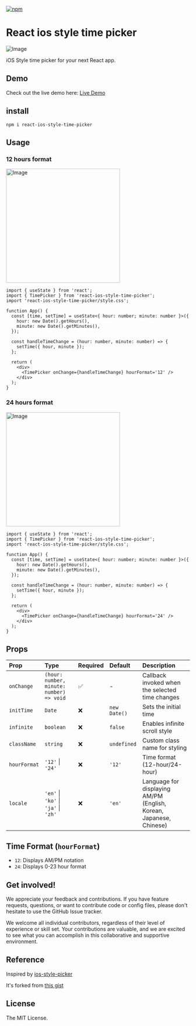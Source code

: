 [![npm](https://img.shields.io/npm/v/react-ios-style-time-picker)](https://www.npmjs.com/package/react-ios-style-time-picker)

# React ios style time picker

![Image](https://github.com/user-attachments/assets/a6e55fc3-1594-4cae-9ebe-fb2899e45303)

iOS Style time picker for your next React app.

## Demo

Check out the live demo here: [Live Demo](https://eric-hjh.github.io/react-ios-style-time-picker/?path=/story/timepicker--default)

## install

```
npm i react-ios-style-time-picker
```

## Usage

### 12 hours format

<img width="312" alt="Image" src="https://github.com/user-attachments/assets/fe6aa3d2-9888-4353-a1f0-9ff258eaf1c2" />

```tsx
import { useState } from 'react';
import { TimePicker } from 'react-ios-style-time-picker';
import 'react-ios-style-time-picker/style.css';

function App() {
  const [time, setTime] = useState<{ hour: number; minute: number }>({
    hour: new Date().getHours(),
    minute: new Date().getMinutes(),
  });

  const handleTimeChange = (hour: number, minute: number) => {
    setTime({ hour, minute });
  };

  return (
    <div>
      <TimePicker onChange={handleTimeChange} hourFormat='12' />
    </div>
  );
}
```

### 24 hours format

<img width="312" alt="Image" src="https://github.com/user-attachments/assets/d3bc1fab-5ee9-4072-8f56-f502e3019d7e" />

```tsx
import { useState } from 'react';
import { TimePicker } from 'react-ios-style-time-picker';
import 'react-ios-style-time-picker/style.css';

function App() {
  const [time, setTime] = useState<{ hour: number; minute: number }>({
    hour: new Date().getHours(),
    minute: new Date().getMinutes(),
  });

  const handleTimeChange = (hour: number, minute: number) => {
    setTime({ hour, minute });
  };

  return (
    <div>
      <TimePicker onChange={handleTimeChange} hourFormat='24' />
    </div>
  );
}
```

## Props

| Prop         | Type                                     | Required | Default      | Description                                                        |
| :----------- | :--------------------------------------- | :------- | :----------- | :----------------------------------------------------------------- |
| `onChange`   | `(hour: number, minute: number) => void` | ✅       | -            | Callback invoked when the selected time changes                    |
| `initTime`   | `Date`                                   | ❌       | `new Date()` | Sets the initial time                                              |
| `infinite`   | `boolean`                                | ❌       | `false`      | Enables infinite scroll style                                      |
| `className`  | `string`                                 | ❌       | `undefined`  | Custom class name for styling                                      |
| `hourFormat` | `'12'` \| `'24'`                         | ❌       | `'12'`       | Time format (12-hour/24-hour)                                      |
| `locale`     | `'en'` \| `'ko'` \| `'ja'` \| `'zh'`     | ❌       | `'en'`       | Language for displaying AM/PM (English, Korean, Japanese, Chinese) |

## Time Format (`hourFormat`)

- `12`: Displays AM/PM notation
- `24`: Displays 0-23 hour format

## Get involved!

We appreciate your feedback and contributions. If you have feature requests, questions, or want to contribute code or config files, please don't hesitate to use the GitHub Issue tracker.

We welcome all individual contributors, regardless of their level of experience or skill set. Your contributions are valuable, and we are excited to see what you can accomplish in this collaborative and supportive environment.

## Reference

Inspired by [ios-style-picker](https://www.npmjs.com/package/ios-style-picker?activeTab=readme)

It's forked from [this gist](https://gist.github.com/wjpeters/876a8fe4040a2bb4b4eb28d2270620a5)

## License

The MIT License.
